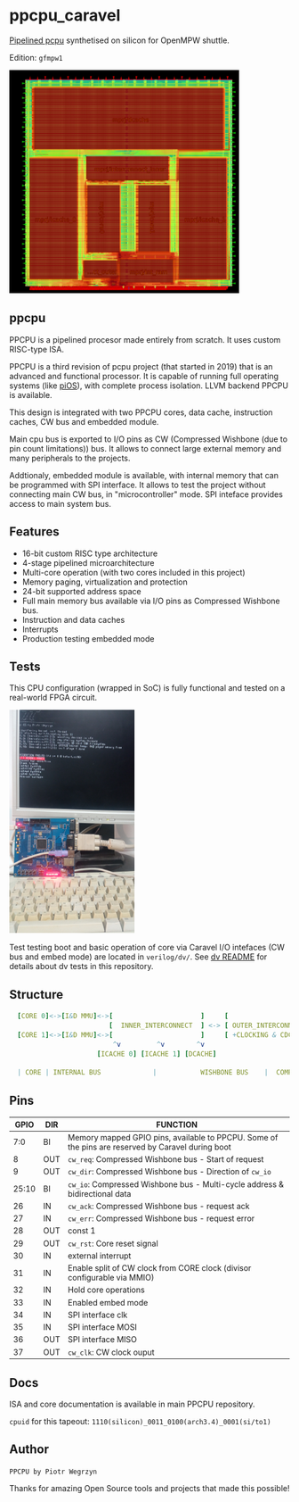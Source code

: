 # ppcpu_caravel

[Pipelined pcpu](https://github.com/piotro888/ppcpu) synthetised on silicon for OpenMPW shuttle.
 
Edition: `gfmpw1`

<img src="res/core_si.png" height=400px/>

## ppcpu

PPCPU is a pipelined procesor made entirely from scratch. It uses custom RISC-type ISA. 

PPCPU is a third revision of pcpu project (that started in 2019) that is an advanced and functional processor.
It is capable of running full operating systems (like [piOS](https://github.com/piotro888/pios)), with complete process isolation.
LLVM backend PPCPU is available.

This design is integrated with two PPCPU cores, data cache, instruction caches, CW bus and embedded module.

Main cpu bus is exported to I/O pins as CW (Compressed Wishbone (due to pin count limitations)) bus. It allows to connect large external memory and many peripherals to the projects.

Addtionaly, embedded module is available, with internal memory that can be programmed with SPI interface. It allows to test the project without connecting main CW bus, in "microcontroller" mode. SPI inteface provides access to main system bus.

## Features

* 16-bit custom RISC type architecture
* 4-stage pipelined microarchitecture
* Multi-core operation (with two cores included in this project)
* Memory paging, virtualization and protection
* 24-bit supported address space
* Full main memory bus available via I/O pins as Compressed Wishbone bus.
* Instruction and data caches
* Interrupts
* Production testing embedded mode

## Tests

This CPU configuration (wrapped in SoC) is fully functional and tested on a real-world FPGA circuit.

<img src="res/fpga.jpg" height=400px/>

Test testing boot and basic operation of core via Caravel I/O intefaces (CW bus and embed mode) are located in `verilog/dv/`.
See [dv README](verilog/dv/README.md) for details about dv tests in this repository.


## Structure

```nim
  [CORE 0]<->[I&D MMU]<->[                      ]     [                    ] <>  [    MAIN OUTSIDE CW BUS            ]
                         [  INNER_INTERCONNECT  ] <-> [ OUTER_INTERCONNECT ] 
  [CORE 1]<->[I&D MMU]<->[                      ]     [ +CLOCKING & CDC    ] <>  [EMBEDDED MODULE - SPI TO WB BRIDGE,]
                          ^v         ^v        ^v                                [INTERNAL RAM, GPIO                 ]
                      [ICACHE 0] [ICACHE 1] [DCACHE]

  | CORE | INTERNAL BUS             |           WISHBONE BUS    |  COMPRESSED WISHBONE BUS                            |
```

## Pins

|GPIO|DIR|FUNCTION|
|----|---|--------|
|7:0  |BI | Memory mapped GPIO pins, available to PPCPU. Some of the pins are reserved by Caravel during boot |
|8    |OUT| `cw_req`: Compressed Wishbone bus - Start of request |
|9    |OUT| `cw_dir`: Compressed Wishbone bus - Direction of `cw_io` |
|25:10|BI | `cw_io`: Compressed Wishbone bus -  Multi-cycle address & bidirectional data |
|26   |IN | `cw_ack`: Compressed Wishbone bus - request ack |
|27   |IN | `cw_err`: Compressed Wishbone bus - request error |
|28   |OUT| const 1 |
|29   |OUT| `cw_rst`: Core reset signal |
|30   |IN | external interrupt |
|31   |IN | Enable split of CW clock from CORE clock (divisor configurable via MMIO) |
|32   |IN | Hold core operations |
|33   |IN | Enabled embed mode |
|34   |IN | SPI interface clk |
|35   |IN | SPI interface MOSI |
|36   |OUT| SPI interface MISO | 
|37   |OUT| `cw_clk`: CW clock ouput |

## Docs

ISA and core documentation is available in main PPCPU repository.

`cpuid` for this tapeout: `1110(silicon)_0011_0100(arch3.4)_0001(si/to1)`

## Author

`PPCPU by Piotr Wegrzyn`

Thanks for amazing Open Source tools and projects that made this possible!

